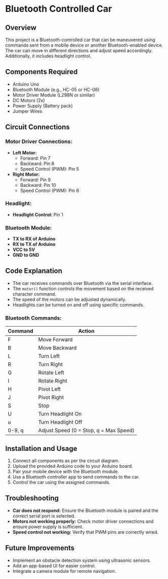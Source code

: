 # Bluetooth Controlled Car

## Overview
This project is a Bluetooth-controlled car that can be maneuvered using commands sent from a mobile device or another Bluetooth-enabled device. The car can move in different directions and adjust speed accordingly. Additionally, it includes headlight control.

## Components Required
- Arduino Uno
- Bluetooth Module (e.g., HC-05 or HC-06)
- Motor Driver Module (L298N or similar)
- DC Motors (2x)
- Power Supply (Battery pack)
- Jumper Wires

## Circuit Connections
### Motor Driver Connections:
- **Left Motor:**
  - Forward: Pin 7
  - Backward: Pin 8
  - Speed Control (PWM): Pin 5
- **Right Motor:**
  - Forward: Pin 9
  - Backward: Pin 10
  - Speed Control (PWM): Pin 6

### Headlight:
- **Headlight Control:** Pin 1

### Bluetooth Module:
- **TX to RX of Arduino**
- **RX to TX of Arduino**
- **VCC to 5V**
- **GND to GND**

## Code Explanation
- The car receives commands over Bluetooth via the serial interface.
- The `motor()` function controls the movement based on the received character command.
- The speed of the motors can be adjusted dynamically.
- Headlights can be turned on and off using specific commands.

### Bluetooth Commands:
| Command | Action |
|---------|--------|
| F       | Move Forward |
| B       | Move Backward |
| L       | Turn Left |
| R       | Turn Right |
| G       | Rotate Left |
| I       | Rotate Right |
| H       | Pivot Left |
| J       | Pivot Right |
| S       | Stop |
| U       | Turn Headlight On |
| u       | Turn Headlight Off |
| 0-9, q  | Adjust Speed (0 = Stop, q = Max Speed) |

## Installation and Usage
1. Connect all components as per the circuit diagram.
2. Upload the provided Arduino code to your Arduino board.
3. Pair your mobile device with the Bluetooth module.
4. Use a Bluetooth controller app to send commands to the car.
5. Control the car using the assigned commands.

## Troubleshooting
- **Car does not respond:** Ensure the Bluetooth module is paired and the correct serial port is selected.
- **Motors not working properly:** Check motor driver connections and ensure power supply is sufficient.
- **Speed control not working:** Verify that PWM pins are correctly wired.

## Future Improvements
- Implement an obstacle detection system using ultrasonic sensors.
- Add an app-based UI for easier control.
- Integrate a camera module for remote navigation.


